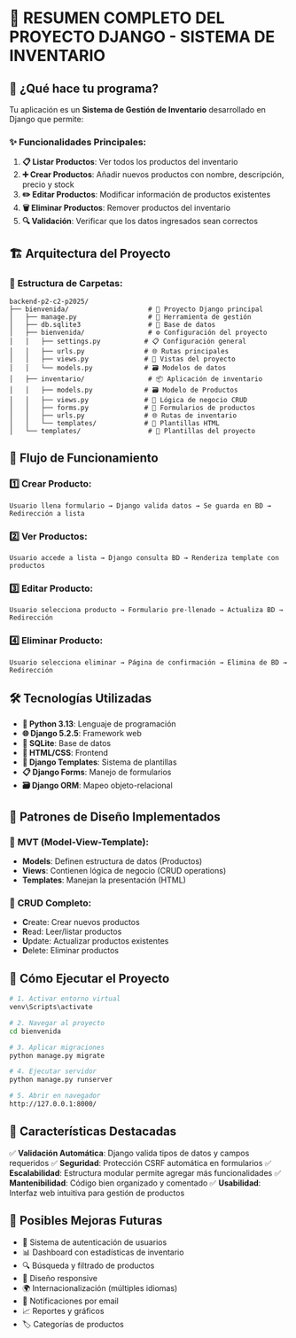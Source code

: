 # 🚀 RESUMEN COMPLETO DEL PROYECTO DJANGO - SISTEMA DE INVENTARIO

## 📖 ¿Qué hace tu programa?

Tu aplicación es un **Sistema de Gestión de Inventario** desarrollado en Django que permite:

### ✨ Funcionalidades Principales:
1. **📋 Listar Productos**: Ver todos los productos del inventario
2. **➕ Crear Productos**: Añadir nuevos productos con nombre, descripción, precio y stock
3. **✏️ Editar Productos**: Modificar información de productos existentes
4. **🗑️ Eliminar Productos**: Remover productos del inventario
5. **🔍 Validación**: Verificar que los datos ingresados sean correctos

## 🏗️ Arquitectura del Proyecto

### 📁 **Estructura de Carpetas:**
```
backend-p2-c2-p2025/
├── bienvenida/                    # 🎯 Proyecto Django principal
│   ├── manage.py                  # 🔧 Herramienta de gestión
│   ├── db.sqlite3                 # 💾 Base de datos
│   ├── bienvenida/                # ⚙️ Configuración del proyecto
│   │   ├── settings.py           # 📋 Configuración general
│   │   ├── urls.py               # 🌐 Rutas principales
│   │   ├── views.py              # 🎯 Vistas del proyecto
│   │   └── models.py             # 🗃️ Modelos de datos
│   ├── inventario/                # 📦 Aplicación de inventario
│   │   ├── models.py             # 🗃️ Modelo de Productos
│   │   ├── views.py              # 🎯 Lógica de negocio CRUD
│   │   ├── forms.py              # 📝 Formularios de productos
│   │   ├── urls.py               # 🌐 Rutas de inventario
│   │   └── templates/            # 🎨 Plantillas HTML
│   └── templates/                 # 🎨 Plantillas del proyecto
```

## 🔄 Flujo de Funcionamiento

### 1️⃣ **Crear Producto**:
```
Usuario llena formulario → Django valida datos → Se guarda en BD → Redirección a lista
```

### 2️⃣ **Ver Productos**:
```
Usuario accede a lista → Django consulta BD → Renderiza template con productos
```

### 3️⃣ **Editar Producto**:
```
Usuario selecciona producto → Formulario pre-llenado → Actualiza BD → Redirección
```

### 4️⃣ **Eliminar Producto**:
```
Usuario selecciona eliminar → Página de confirmación → Elimina de BD → Redirección
```

## 🛠️ Tecnologías Utilizadas

- **🐍 Python 3.13**: Lenguaje de programación
- **🌐 Django 5.2.5**: Framework web
- **💾 SQLite**: Base de datos
- **🎨 HTML/CSS**: Frontend
- **📝 Django Templates**: Sistema de plantillas
- **📋 Django Forms**: Manejo de formularios
- **🗃️ Django ORM**: Mapeo objeto-relacional

## 🎯 Patrones de Diseño Implementados

### 📐 **MVT (Model-View-Template)**:
- **Models**: Definen estructura de datos (Productos)
- **Views**: Contienen lógica de negocio (CRUD operations)
- **Templates**: Manejan la presentación (HTML)

### 🔄 **CRUD Completo**:
- **C**reate: Crear nuevos productos
- **R**ead: Leer/listar productos
- **U**pdate: Actualizar productos existentes
- **D**elete: Eliminar productos

## 🚀 Cómo Ejecutar el Proyecto

```bash
# 1. Activar entorno virtual
venv\Scripts\activate

# 2. Navegar al proyecto
cd bienvenida

# 3. Aplicar migraciones
python manage.py migrate

# 4. Ejecutar servidor
python manage.py runserver

# 5. Abrir en navegador
http://127.0.0.1:8000/
```

## 🌟 Características Destacadas

✅ **Validación Automática**: Django valida tipos de datos y campos requeridos
✅ **Seguridad**: Protección CSRF automática en formularios
✅ **Escalabilidad**: Estructura modular permite agregar más funcionalidades
✅ **Mantenibilidad**: Código bien organizado y comentado
✅ **Usabilidad**: Interfaz web intuitiva para gestión de productos

## 🔮 Posibles Mejoras Futuras

- 🔐 Sistema de autenticación de usuarios
- 📊 Dashboard con estadísticas de inventario
- 🔍 Búsqueda y filtrado de productos
- 📱 Diseño responsive
- 🌍 Internacionalización (múltiples idiomas)
- 📧 Notificaciones por email
- 📈 Reportes y gráficos
- 🏷️ Categorías de productos
